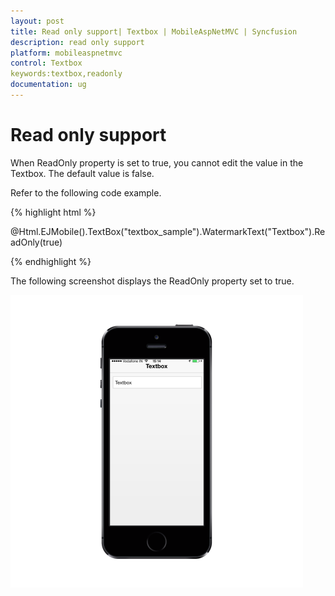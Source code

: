 ```yaml
---
layout: post
title: Read only support| Textbox | MobileAspNetMVC | Syncfusion
description: read only support
platform: mobileaspnetmvc
control: Textbox
keywords:textbox,readonly
documentation: ug
---
```


# Read only support

When ReadOnly property is set to true, you cannot edit the value in the Textbox. The default value is false.

Refer to the following code example.

{% highlight html %}



@Html.EJMobile().TextBox("textbox_sample").WatermarkText("Textbox").ReadOnly(true)



{% endhighlight %}



The following screenshot displays the ReadOnly property set to true.

![D:/Final Doc/mockup/IMG_0529_iphone5s_spacegrey_portrait.png](Read-only-support_images/Read-only-support_img1.png)



